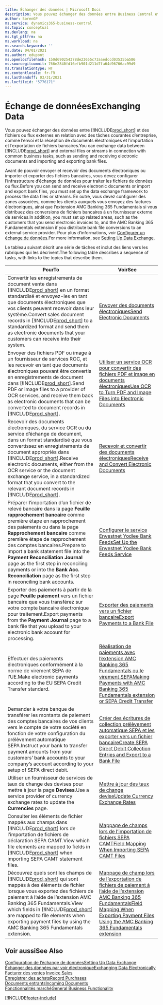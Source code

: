 ```yaml
---
title: Échanger des données | Microsoft Docs
description: Vous pouvez échanger des données entre Business Central et des fichiers ou flux externes en relation avec des tâches courantes d’entreprise, comme l’envoi et la réception de documents électroniques et l’importation et l’exportation de fichiers bancaires.
author: SorenGP
ms.service: dynamics365-business-central
ms.topic: conceptual
ms.devlang: na
ms.tgt_pltfrm: na
ms.workload: na
ms.search.keywords: ''
ms.date: 04/01/2021
ms.author: edupont
ms.openlocfilehash: 1b0d690254378de23655c73aaedccd03535ba586
ms.sourcegitcommit: 766e2840fd16efb901d211d7fa64d96766ac99d9
ms.translationtype: HT
ms.contentlocale: fr-FR
ms.lasthandoff: 03/31/2021
ms.locfileid: "5776171"
---
```

# <a name="exchanging-data"></a><span data-ttu-id="77aee-103">Échange de données</span><span class="sxs-lookup"><span data-stu-id="77aee-103">Exchanging Data</span></span>
<span data-ttu-id="77aee-104">Vous pouvez échanger des données entre [!INCLUDE[prod_short](includes/prod_short.md)] et des fichiers ou flux externes en relation avec des tâches courantes d’entreprise, comme l’envoi et la réception de documents électroniques et l’importation et l’exportation de fichiers bancaires.</span><span class="sxs-lookup"><span data-stu-id="77aee-104">You can exchange data between [!INCLUDE[prod_short](includes/prod_short.md)] and external files or streams in connection with common business tasks, such as sending and receiving electronic documents and importing and exporting bank files.</span></span>  

<span data-ttu-id="77aee-105">Avant de pouvoir envoyer et recevoir des documents électroniques ou importer et exporter des fichiers bancaires, vous devez configurer l’infrastructure d’échange de données pour traiter les fichiers de données ou flux.</span><span class="sxs-lookup"><span data-stu-id="77aee-105">Before you can send and receive electronic documents or import and export bank files, you must set up the data exchange framework to process the data files or streams.</span></span> <span data-ttu-id="77aee-106">En outre, vous devez configurer des zones associées, comme les clients auxquels vous envoyez des factures électroniques, ainsi que l’extension AMC Banking 365 Fundamentals si vous distribuez des conversions de fichiers bancaires à un fournisseur externe de services.</span><span class="sxs-lookup"><span data-stu-id="77aee-106">In addition, you must set up related areas, such as the customers that you send electronic invoices to, and the AMC Banking 365 Fundamentals extension if you distribute bank file conversions to an external service provider.</span></span> <span data-ttu-id="77aee-107">Pour plus d’informations, voir [Configurer un échange de données](across-set-up-data-exchange.md).</span><span class="sxs-lookup"><span data-stu-id="77aee-107">For more information, see [Setting Up Data Exchange](across-set-up-data-exchange.md).</span></span>  

 <span data-ttu-id="77aee-108">Le tableau suivant décrit une série de tâches et inclut des liens vers les rubriques qui les décrivent.</span><span class="sxs-lookup"><span data-stu-id="77aee-108">The following table describes a sequence of tasks, with links to the topics that describe them.</span></span>  

|<span data-ttu-id="77aee-109">**Pour**</span><span class="sxs-lookup"><span data-stu-id="77aee-109">**To**</span></span>|<span data-ttu-id="77aee-110">**Voir**</span><span class="sxs-lookup"><span data-stu-id="77aee-110">**See**</span></span>|  
|------------|-------------|  
|<span data-ttu-id="77aee-111">Convertir les enregistrements de document vente dans [!INCLUDE[prod_short](includes/prod_short.md)] en un format standardisé et envoyez\-les en tant que documents électroniques que vos clients peuvent recevoir dans leur système.</span><span class="sxs-lookup"><span data-stu-id="77aee-111">Convert sales document records in [!INCLUDE[prod_short](includes/prod_short.md)] to a standardized format and send them as electronic documents that your customers can receive into their system.</span></span>|[<span data-ttu-id="77aee-112">Envoyer des documents électroniques</span><span class="sxs-lookup"><span data-stu-id="77aee-112">Send Electronic Documents</span></span>](sales-how-to-send-electronic-documents.md)|  
|<span data-ttu-id="77aee-113">Envoyer des fichiers PDF ou image à un fournisseur de services ROC, et les recevoir en tant que documents électroniques pouvant être convertis en enregistrements de document dans [!INCLUDE[prod_short](includes/prod_short.md)].</span><span class="sxs-lookup"><span data-stu-id="77aee-113">Send PDF or image files to a provider of OCR services, and receive them back as electronic documents that can be converted to document records in [!INCLUDE[prod_short](includes/prod_short.md)].</span></span>|[<span data-ttu-id="77aee-114">Utiliser un service OCR pour convertir des fichiers PDF et image en documents électroniques</span><span class="sxs-lookup"><span data-stu-id="77aee-114">Use OCR to Turn PDF and Image Files into Electronic Documents</span></span>](across-how-use-ocr-pdf-images-files.md)|  
|<span data-ttu-id="77aee-115">Recevoir des documents électroniques, du service OCR ou du service d’échange de document, dans un format standardisé que vous convertissez en enregistrements de document appropriés dans [!INCLUDE[prod_short](includes/prod_short.md)].</span><span class="sxs-lookup"><span data-stu-id="77aee-115">Receive electronic documents, either from the OCR service or the document exchange service, in a standardized format that you convert to the relevant document records in [!INCLUDE[prod_short](includes/prod_short.md)].</span></span>|[<span data-ttu-id="77aee-116">Recevoir et convertir des documents électroniques</span><span class="sxs-lookup"><span data-stu-id="77aee-116">Receive and Convert Electronic Documents</span></span>](purchasing-how-to-receive-and-convert-electronic-documents.md)|  
|<span data-ttu-id="77aee-117">Préparer l’importation d’un fichier de relevé bancaire dans la page **Feuille rapprochement bancaire** comme première étape en rapprochement des paiements ou dans la page **Rapprochement bancaire** comme première étape de rapprochement des comptes bancaires.</span><span class="sxs-lookup"><span data-stu-id="77aee-117">Prepare to import a bank statement file into the **Payment Reconciliation Journal** page as the first step in reconciling payments or into the **Bank Acc. Reconciliation** page as the first step in reconciling bank accounts.</span></span>|[<span data-ttu-id="77aee-118">Configurer le service Envestnet Yodlee Bank Feeds</span><span class="sxs-lookup"><span data-stu-id="77aee-118">Set Up the Envestnet Yodlee Bank Feeds Service</span></span>](bank-how-setup-bank-statement-service.md)|  
|<span data-ttu-id="77aee-119">Exporter des paiements à partir de la page **Feuille paiement** vers un fichier bancaire que vous transférez sur votre compte bancaire électronique pour traitement.</span><span class="sxs-lookup"><span data-stu-id="77aee-119">Export payments from the **Payment Journal** page to a bank file that you upload to your electronic bank account for processing.</span></span>|[<span data-ttu-id="77aee-120">Exporter des paiements vers un fichier bancaire</span><span class="sxs-lookup"><span data-stu-id="77aee-120">Export Payments to a Bank File</span></span>](finance-make-payments-with-bank-data-conversion-service-or-sepa-credit-transfer.md#exporting-payments-to-a-bank-file)|
|<span data-ttu-id="77aee-121">Effectuer des paiements électroniques conformément à la norme de virement SEPA de l’UE.</span><span class="sxs-lookup"><span data-stu-id="77aee-121">Make electronic payments according to the EU SEPA Credit Transfer standard.</span></span>|[<span data-ttu-id="77aee-122">Réalisation de paiements avec l’extension AMC Banking 365 Fundamentals ou le virement SEPA</span><span class="sxs-lookup"><span data-stu-id="77aee-122">Making Payments with AMC Banking 365 Fundamentals extension or SEPA Credit Transfer</span></span>](finance-make-payments-with-bank-data-conversion-service-or-sepa-credit-transfer.md)|  
|<span data-ttu-id="77aee-123">Demander à votre banque de transférer les montants de paiement des comptes bancaires de vos clients vers le compte de votre société en fonction de votre configuration du prélèvement automatique SEPA.</span><span class="sxs-lookup"><span data-stu-id="77aee-123">Instruct your bank to transfer payment amounts from your customers’ bank accounts to your company’s account according to your setup of SEPA direct debit.</span></span>|[<span data-ttu-id="77aee-124">Créer des écritures de collection prélèvement automatique SEPA et les exporter vers un fichier bancaire</span><span class="sxs-lookup"><span data-stu-id="77aee-124">Create SEPA Direct Debit Collection Entries and Export to a Bank File</span></span>](finance-collect-payments-with-sepa-direct-debit.md#creating-sepa-direct-debit-collection-entries-and-export-to-a-bank-file)|  
|<span data-ttu-id="77aee-125">Utiliser un fournisseur de services de taux de change des devises pour mettre à jour la page **Devises**.</span><span class="sxs-lookup"><span data-stu-id="77aee-125">Use a service provider of currency exchange rates to update the **Currencies** page.</span></span>|[<span data-ttu-id="77aee-126">Mettre à jour des taux de change devise</span><span class="sxs-lookup"><span data-stu-id="77aee-126">Update Currency Exchange Rates</span></span>](finance-how-update-currencies.md)|  
|<span data-ttu-id="77aee-127">Consulter les éléments de fichier mappés aux champs dans [!INCLUDE[prod_short](includes/prod_short.md)] lors de l’importation de fichiers de déclaration SEPA CAMT.</span><span class="sxs-lookup"><span data-stu-id="77aee-127">View which file elements are mapped to fields in [!INCLUDE[prod_short](includes/prod_short.md)] when importing SEPA CAMT statement files.</span></span>|[<span data-ttu-id="77aee-128">Mappage de champs lors de l’importation de fichiers SEPA CAMT</span><span class="sxs-lookup"><span data-stu-id="77aee-128">Field Mapping When Importing SEPA CAMT Files</span></span>](across-field-mapping-when-importing-sepa-camt-files.md)|  
|<span data-ttu-id="77aee-129">Découvrez quels sont les champs de [!INCLUDE[prod_short](includes/prod_short.md)] qui sont mappés à des éléments de fichier lorsque vous exportez des fichiers de paiement à l’aide de l’extension AMC Banking 365 Fundamentals.</span><span class="sxs-lookup"><span data-stu-id="77aee-129">View which fields in [!INCLUDE[prod_short](includes/prod_short.md)] are mapped to file elements when exporting payment files by using the AMC Banking 365 Fundamentals extension.</span></span>|[<span data-ttu-id="77aee-130">Mappage de champ lors de l’exportation de fichiers de paiement à l’aide de l’extension AMC Banking 365 Fundamentals</span><span class="sxs-lookup"><span data-stu-id="77aee-130">Field Mapping When Exporting Payment Files Using the AMC Banking 365 Fundamentals extension</span></span>](across-field-mapping-when-exporting-payment-files-using-bank-data-conversion-service.md)|  

## <a name="see-also"></a><span data-ttu-id="77aee-131">Voir aussi</span><span class="sxs-lookup"><span data-stu-id="77aee-131">See Also</span></span>  
[<span data-ttu-id="77aee-132">Configuration de l’échange de données</span><span class="sxs-lookup"><span data-stu-id="77aee-132">Setting Up Data Exchange</span></span>](across-set-up-data-exchange.md)  
[<span data-ttu-id="77aee-133">Échanger des données par voir électronique</span><span class="sxs-lookup"><span data-stu-id="77aee-133">Exchanging Data Electronically</span></span>](across-data-exchange.md)  
<span data-ttu-id="77aee-134">[Facturer des ventes](sales-how-invoice-sales.md) </span><span class="sxs-lookup"><span data-stu-id="77aee-134">[Invoice Sales](sales-how-invoice-sales.md) </span></span>  
[<span data-ttu-id="77aee-135">Enregistrer des achats</span><span class="sxs-lookup"><span data-stu-id="77aee-135">Record Purchases</span></span>](purchasing-how-record-purchases.md)  
[<span data-ttu-id="77aee-136">Documents entrants</span><span class="sxs-lookup"><span data-stu-id="77aee-136">Incoming Documents</span></span>](across-income-documents.md)  
[<span data-ttu-id="77aee-137">Fonctionnalités marché</span><span class="sxs-lookup"><span data-stu-id="77aee-137">General Business Functionality</span></span>](ui-across-business-areas.md)  


[!INCLUDE[footer-include](includes/footer-banner.md)]